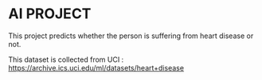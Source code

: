 # AI PROJECT
This project predicts whether the person is suffering from heart disease or not.

This dataset is collected from UCI : https://archive.ics.uci.edu/ml/datasets/heart+disease

